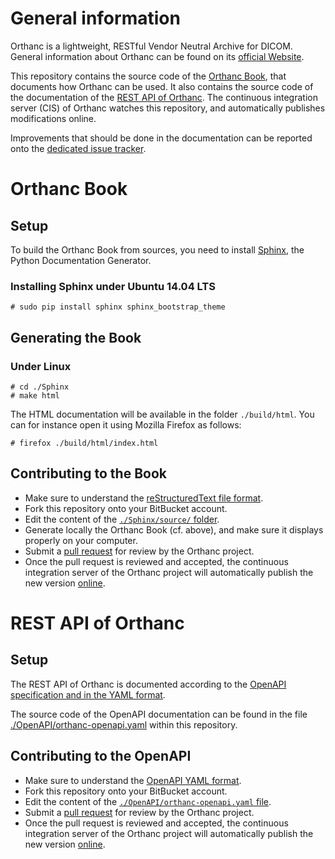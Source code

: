General information
===================

Orthanc is a lightweight, RESTful Vendor Neutral Archive for
DICOM. General information about Orthanc can be found on its
[official Website](http://www.orthanc-server.com/).

This repository contains the source code of the
[Orthanc Book](http://book.orthanc-server.com/), that documents how
Orthanc can be used. It also contains the source code of the
documentation of the
[REST API of Orthanc](http://api.orthanc-server.com/). The continuous
integration server (CIS) of Orthanc watches this repository, and
automatically publishes modifications online.

Improvements that should be done in the documentation can be reported
onto the
[dedicated issue tracker](https://bitbucket.org/sjodogne/orthanc-book/issues?status=new&status=open).


Orthanc Book
============

Setup
-----

To build the Orthanc Book from sources, you need to install
[Sphinx](http://www.sphinx-doc.org/), the Python Documentation
Generator.


### Installing Sphinx under Ubuntu 14.04 LTS ###

    # sudo pip install sphinx sphinx_bootstrap_theme


Generating the Book
-------------------

### Under Linux ###

    # cd ./Sphinx
    # make html

The HTML documentation will be available in the folder
`./build/html`. You can for instance open it using Mozilla Firefox as
follows:

    # firefox ./build/html/index.html


Contributing to the Book
------------------------

 * Make sure to understand the
   [reStructuredText file format](https://en.wikipedia.org/wiki/ReStructuredText).
 * Fork this repository onto your BitBucket account.
 * Edit the content of the
   [`./Sphinx/source/` folder](./Sphinx/source/).
 * Generate locally the Orthanc Book (cf. above), and make sure it
   displays properly on your computer.
 * Submit a
   [pull request](https://confluence.atlassian.com/bitbucket/create-a-pull-request-945541466.html)
   for review by the Orthanc project.
 * Once the pull request is reviewed and accepted, the continuous
   integration server of the Orthanc project will automatically
   publish the new version [online](http://book.orthanc-server.com/).



REST API of Orthanc
===================

Setup
-----

The REST API of Orthanc is documented according to the
[OpenAPI specification and in the YAML format](https://en.wikipedia.org/wiki/OpenAPI_Specification).

The source code of the OpenAPI documentation can be found in the file
[./OpenAPI/orthanc-openapi.yaml](./OpenAPI/orthanc-openapi.yaml)
within this repository.

Contributing to the OpenAPI
---------------------------

 * Make sure to understand the
   [OpenAPI YAML format](https://swagger.io/specification/).
 * Fork this repository onto your BitBucket account.
 * Edit the content of the
   [`./OpenAPI/orthanc-openapi.yaml` file](./OpenAPI/orthanc-openapi.yaml).
 * Submit a
   [pull request](https://confluence.atlassian.com/bitbucket/create-a-pull-request-945541466.html)
   for review by the Orthanc project.
 * Once the pull request is reviewed and accepted, the continuous
   integration server of the Orthanc project will automatically
   publish the new version [online](http://api.orthanc-server.com/).
